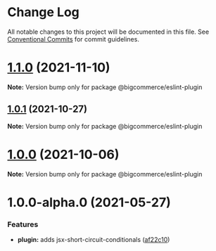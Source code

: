 # Change Log

All notable changes to this project will be documented in this file.
See [Conventional Commits](https://conventionalcommits.org) for commit guidelines.

# [1.1.0](https://github.com/bigcommerce/eslint-config/compare/@bigcommerce/eslint-plugin@1.0.1...@bigcommerce/eslint-plugin@1.1.0) (2021-11-10)

**Note:** Version bump only for package @bigcommerce/eslint-plugin





## [1.0.1](https://github.com/bigcommerce/eslint-config/compare/@bigcommerce/eslint-plugin@1.0.0...@bigcommerce/eslint-plugin@1.0.1) (2021-10-27)

**Note:** Version bump only for package @bigcommerce/eslint-plugin





# [1.0.0](https://github.com/bigcommerce/eslint-config/compare/@bigcommerce/eslint-plugin@1.0.0-alpha.0...@bigcommerce/eslint-plugin@1.0.0) (2021-10-06)

**Note:** Version bump only for package @bigcommerce/eslint-plugin





# 1.0.0-alpha.0 (2021-05-27)

### Features

* **plugin:** adds jsx-short-circuit-conditionals ([af22c10](https://github.com/bigcommerce/eslint-config/commit/af22c10b7a13dcd6346cb4d4135d3105e97e7c18))
